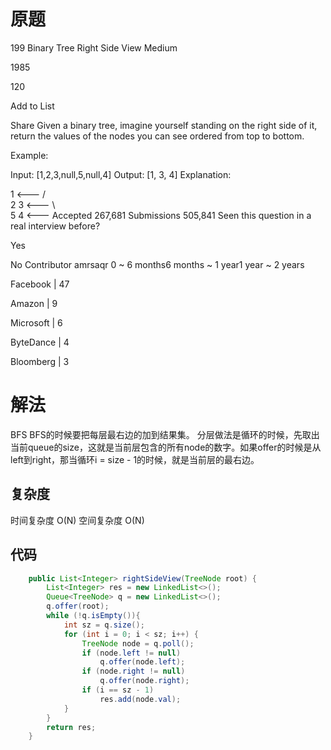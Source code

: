 # 原题
199 Binary Tree Right Side View
Medium

1985

120

Add to List

Share
Given a binary tree, imagine yourself standing on the right side of it, return the values of the nodes you can see ordered from top to bottom.

Example:

Input: [1,2,3,null,5,null,4]
Output: [1, 3, 4]
Explanation:

   1            <---
 /   \
2     3         <---
 \     \
  5     4       <---
Accepted
267,681
Submissions
505,841
Seen this question in a real interview before?

Yes

No
Contributor
amrsaqr
0 ~ 6 months6 months ~ 1 year1 year ~ 2 years

Facebook
|
47

Amazon
|
9

Microsoft
|
6

ByteDance
|
4

Bloomberg
|
3
# 解法

BFS
BFS的时候要把每层最右边的加到结果集。
分层做法是循环的时候，先取出当前queue的size，这就是当前层包含的所有node的数字。如果offer的时候是从left到right，那当循环i = size - 1的时候，就是当前层的最右边。

## 复杂度
时间复杂度 O(N)
空间复杂度 O(N)


## 代码
```Java
    public List<Integer> rightSideView(TreeNode root) {
        List<Integer> res = new LinkedList<>();
        Queue<TreeNode> q = new LinkedList<>();
        q.offer(root);
        while (!q.isEmpty()){
            int sz = q.size();
            for (int i = 0; i < sz; i++) {
                TreeNode node = q.poll();
                if (node.left != null)
                    q.offer(node.left);
                if (node.right != null)
                    q.offer(node.right);
                if (i == sz - 1)
                    res.add(node.val);
            }
        }
        return res;
    }

```
